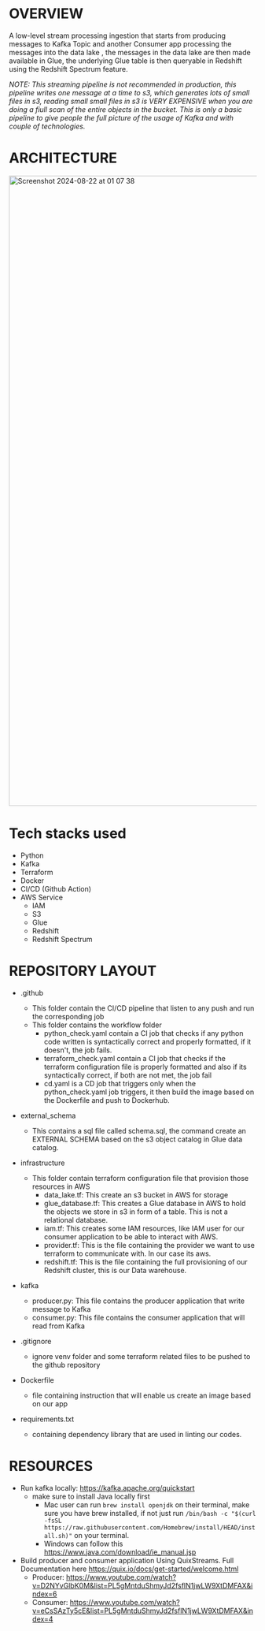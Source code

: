 # OVERVIEW
 A low-level stream processing ingestion that starts from producing messages to Kafka Topic and another Consumer app processing the messages into the data lake , the messages in the data lake are then made available in Glue, the underlying Glue table is then queryable in Redshift using the Redshift Spectrum feature.

 *NOTE: This streaming pipeline is not recommended in production, this pipeline writes one message at a time to s3, which generates lots of small files in s3, reading small small files in s3 is VERY EXPENSIVE when you are doing a fiull scan of the entire objects in the bucket. This is only a basic pipeline to give people the full picture of the usage of Kafka and with couple of technologies.*

# ARCHITECTURE


<img width="1279" alt="Screenshot 2024-08-22 at 01 07 38" src="https://github.com/user-attachments/assets/a63e7441-8320-48cf-adf2-1704dfd7fa95">


# Tech stacks used
- Python
- Kafka
- Terraform
- Docker
- CI/CD (Github Action)
- AWS Service
  - IAM
  - S3
  - Glue
  - Redshift
  - Redshift Spectrum
 
# REPOSITORY LAYOUT
- .github
  - This folder contain the CI/CD pipeline that listen to any push and run the corresponding job
  - This folder contains the workflow folder
    - python_check.yaml contain a CI job that checks if any python code written is syntactically correct and properly formatted, if it doesn't, the job fails.
    - terraform_check.yaml contain a CI job that checks if the terraform configuration file is properly formatted and also if its syntactically correct, if both are not met, the job fail
    - cd.yaml is a CD job that triggers only when the python_check.yaml job triggers, it then build the image based on the Dockerfile and push to Dockerhub.

- external_schema
   - This contains a sql file called schema.sql, the command create an EXTERNAL SCHEMA based on the s3 object catalog in Glue data catalog.
- infrastructure
   - This folder contain terraform configuration file that provision those resources in AWS
     - data_lake.tf: This create an s3 bucket in AWS for storage
     - glue_database.tf: This creates a Glue database in AWS to hold the objects we store in s3 in form of a table. This is not a relational database.
     - iam.tf: This creates some IAM resources, like IAM user for our consumer application to be able to interact with AWS.
     - provider.tf: This is the file containing the provider we want to use terraform to communicate with. In our case its aws.
     - redshift.tf: This is the file containing the full provisioning of our Redshift cluster, this is our Data warehouse.
- kafka
  - producer.py: This file contains the producer application that write message to Kafka
  - consumer.py: This file contains the consumer application that will read from Kafka
- .gitignore
  - ignore venv folder and some terraform related files to be pushed to the github repository
- Dockerfile
  - file containing instruction that will enable us create an image based on our app
- requirements.txt
  - containing dependency library that are used in linting our codes.
 
   
# RESOURCES
- Run kafka locally: https://kafka.apache.org/quickstart
  - make sure to install Java locally first
    - Mac user can run  `brew install openjdk` on their terminal, make sure you have brew installed, if not just run `/bin/bash -c "$(curl -fsSL https://raw.githubusercontent.com/Homebrew/install/HEAD/install.sh)"` on your terminal.
    - Windows can follow this https://www.java.com/download/ie_manual.jsp
- Build producer and consumer application Using QuixStreams. Full Documentation here https://quix.io/docs/get-started/welcome.html
  - Producer: https://www.youtube.com/watch?v=D2NYvGlbK0M&list=PL5gMntduShmyJd2fsflN1jwLW9XtDMFAX&index=6
  - Consumer: https://www.youtube.com/watch?v=eCsSAzTy5cE&list=PL5gMntduShmyJd2fsflN1jwLW9XtDMFAX&index=4

